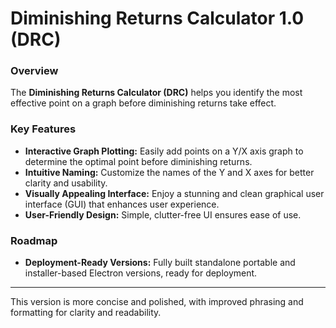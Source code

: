 # Diminishing Returns Calculator 1.0 (DRC)

### Overview
The **Diminishing Returns Calculator (DRC)** helps you identify the most effective point on a graph before diminishing returns take effect.

### Key Features
- **Interactive Graph Plotting:** Easily add points on a Y/X axis graph to determine the optimal point before diminishing returns.
- **Intuitive Naming:** Customize the names of the Y and X axes for better clarity and usability.
- **Visually Appealing Interface:** Enjoy a stunning and clean graphical user interface (GUI) that enhances user experience.
- **User-Friendly Design:** Simple, clutter-free UI ensures ease of use.

### Roadmap
- **Deployment-Ready Versions:** Fully built standalone portable and installer-based Electron versions, ready for deployment.

---

This version is more concise and polished, with improved phrasing and formatting for clarity and readability.
